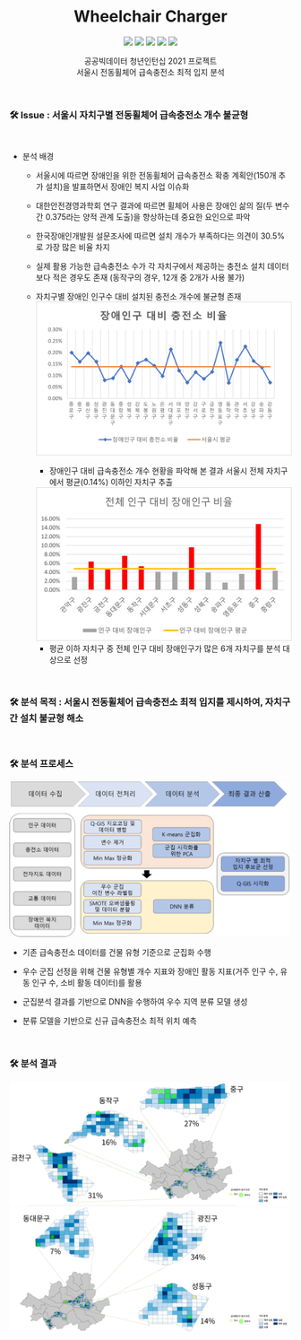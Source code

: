 <h1 align="center"> Wheelchair Charger </h1>

<p align="center">

<img src="https://img.shields.io/badge/Openbigdata-2021-red" />
<img src="https://img.shields.io/badge/python-3.7-blue" />
<img src="https://img.shields.io/badge/R-4.1-yellow" />
<img src="https://img.shields.io/badge/QGIS-3.16.8-pink" />
<img src="https://img.shields.io/badge/DATAINTERN-blue" />
  
<p align="center">
  공공빅데이터 청년인턴십 2021 프로젝트 <br/> 
  서울시 전동휠체어 급속충전소 최적 입지 분석
</p>

<br/>

### 🛠 Issue : 서울시 자치구별 전동휠체어 급속충전소 개수 불균형

<br/>

- 분석 배경

  - 서울시에 따르면 장애인을 위한 전동휠체어 급속충전소 확충 계획안(150개 추가 설치)을 발표하면서 장애인 복지 사업 이슈화
 
  - 대한안전경영과학회 연구 결과에 따르면 휠체어 사용은 장애인 삶의 질(두 변수 간 0.375라는 양적 관계 도출)을 향상하는데 중요한 요인으로 파악
  
  - 한국장애인개발원 설문조사에 따르면 설치 개수가 부족하다는 의견이 30.5%로 가장 많은 비율 차지
  
  - 실제 활용 가능한 급속충전소 수가 각 자치구에서 제공하는 충전소 설치 데이터보다 적은 경우도 존재 (동작구의 경우, 12개 중 2개가 사용 불가)
  
  - 자치구별 장애인 인구수 대비 설치된 충전소 개수에 불균형 존재
    <img src="./image/장애인구 대비 충전소 설치 비율.png" width="500" />  
    - 장애인구 대비 급속충전소 개수 현황을 파악해 본 결과 서울시 전체 자치구에서 평균(0.14%) 이하인 자치구 추출
    <img src="./image/전체 인구 대비 장애인구 비율.png" width="500" />
    
    - 평균 이하 자치구 중 전체 인구 대비 장애인구가 많은 6개 자치구를 분석 대상으로 선정  
<br/>

### 🛠 분석 목적 : 서울시 전동휠체어 급속충전소 최적 입지를 제시하여, 자치구 간 설치 불균형 해소

<br/>

### 🛠 분석 프로세스

<img src="./image/최적입지 분석 프로세스.png" width="500" />

  - 기존 급속충전소 데이터를 건물 유형 기준으로 군집화 수행
  
  - 우수 군집 선정을 위해 건물 유형별 개수 지표와 장애인 활동 지표(거주 인구 수, 유동 인구 수, 소비 활동 데이터)를 활용
  
  - 군집분석 결과를 기반으로 DNN을 수행하여 우수 지역 분류 모델 생성
  
  - 분류 모델을 기반으로 신규 급속충전소 최적 위치 예측

<br/>

### 🛠 분석 결과

<img src="./image/결과1.png" width="500" />

<img src="./image/결과2.png" width="500" />
